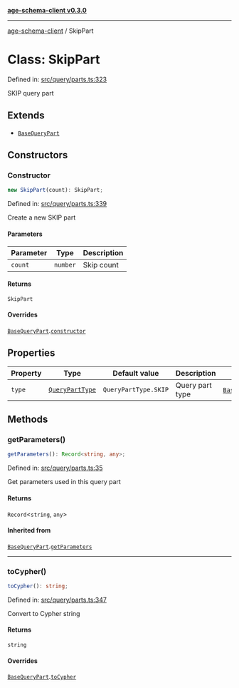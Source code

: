 [**age-schema-client v0.3.0**](../index.md)

***

[age-schema-client](/ageSchemaClient/api-generated/index.md) / SkipPart

# Class: SkipPart

Defined in: [src/query/parts.ts:323](https://github.com/standardbeagle/ageSchemaClient/blob/main/src/query/parts.ts#L323)

SKIP query part

## Extends

- [`BaseQueryPart`](/ageSchemaClient/api-generated/classes/BaseQueryPart.md)

## Constructors

### Constructor

```ts
new SkipPart(count): SkipPart;
```

Defined in: [src/query/parts.ts:339](https://github.com/standardbeagle/ageSchemaClient/blob/main/src/query/parts.ts#L339)

Create a new SKIP part

#### Parameters

| Parameter | Type | Description |
| ------ | ------ | ------ |
| `count` | `number` | Skip count |

#### Returns

`SkipPart`

#### Overrides

[`BaseQueryPart`](/ageSchemaClient/api-generated/classes/BaseQueryPart.md).[`constructor`](/ageSchemaClient/api-generated/classes/BaseQueryPart.md#constructor)

## Properties

| Property | Type | Default value | Description | Overrides | Defined in |
| ------ | ------ | ------ | ------ | ------ | ------ |
| <a id="type"></a> `type` | [`QueryPartType`](/ageSchemaClient/api-generated/enumerations/QueryPartType.md) | `QueryPartType.SKIP` | Query part type | [`BaseQueryPart`](/ageSchemaClient/api-generated/classes/BaseQueryPart.md).[`type`](/ageSchemaClient/api-generated/classes/BaseQueryPart.md#type) | [src/query/parts.ts:327](https://github.com/standardbeagle/ageSchemaClient/blob/main/src/query/parts.ts#L327) |

## Methods

### getParameters()

```ts
getParameters(): Record<string, any>;
```

Defined in: [src/query/parts.ts:35](https://github.com/standardbeagle/ageSchemaClient/blob/main/src/query/parts.ts#L35)

Get parameters used in this query part

#### Returns

`Record`\<`string`, `any`\>

#### Inherited from

[`BaseQueryPart`](/ageSchemaClient/api-generated/classes/BaseQueryPart.md).[`getParameters`](/ageSchemaClient/api-generated/classes/BaseQueryPart.md#getparameters)

***

### toCypher()

```ts
toCypher(): string;
```

Defined in: [src/query/parts.ts:347](https://github.com/standardbeagle/ageSchemaClient/blob/main/src/query/parts.ts#L347)

Convert to Cypher string

#### Returns

`string`

#### Overrides

[`BaseQueryPart`](/ageSchemaClient/api-generated/classes/BaseQueryPart.md).[`toCypher`](/ageSchemaClient/api-generated/classes/BaseQueryPart.md#tocypher)
